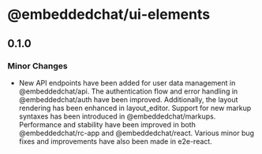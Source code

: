 # @embeddedchat/ui-elements

## 0.1.0

### Minor Changes

- New API endpoints have been added for user data management in @embeddedchat/api. The authentication flow and error handling in @embeddedchat/auth have been improved. Additionally, the layout rendering has been enhanced in layout_editor. Support for new markup syntaxes has been introduced in @embeddedchat/markups. Performance and stability have been improved in both @embeddedchat/rc-app and @embeddedchat/react. Various minor bug fixes and improvements have also been made in e2e-react.
